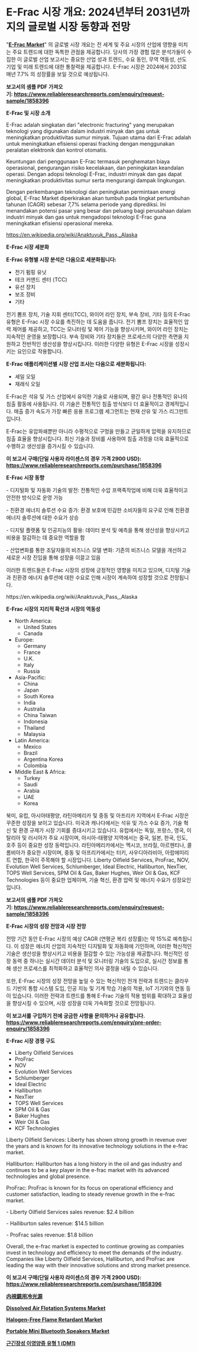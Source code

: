 <p><h1>E-Frac 시장 개요: 2024년부터 2031년까지의 글로벌 시장 동향과 전망</h1></p><p>"<strong><a href="https://www.reliableresearchreports.com/e-frac-r1858396">E-Frac Market</a></strong>" 의 글로벌 시장 개요는 전 세계 및 주요 시장의 산업에 영향을 미치는 주요 트렌드에 대한 독특한 관점을 제공합니다. 당사의 가장 경험 많은 분석가들이 수집한 이 글로벌 산업 보고서는 중요한 산업 성과 트렌드, 수요 동인, 무역 역동성, 선도 기업 및 미래 트렌드에 대한 통찰력을 제공합니다. E-Frac 시장은 2024에서 2031로 매년 7.7% 의 성장률을 보일 것으로 예상됩니다.</p>
<p><strong>보고서의 샘플 PDF 가져오기:&nbsp;<a href="https://www.reliableresearchreports.com/enquiry/request-sample/1858396">https://www.reliableresearchreports.com/enquiry/request-sample/1858396</a></strong></p>
<p><strong>E-Frac 및 시장 소개</strong></p>
<p><p>E-Frac adalah singkatan dari "electronic fracturing" yang merupakan teknologi yang digunakan dalam industri minyak dan gas untuk meningkatkan produktivitas sumur minyak. Tujuan utama dari E-Frac adalah untuk meningkatkan efisiensi operasi fracking dengan menggunakan peralatan elektronik dan kontrol otomatis.</p><p>Keuntungan dari penggunaan E-Frac termasuk penghematan biaya operasional, pengurangan risiko kecelakaan, dan peningkatan keandalan operasi. Dengan adopsi teknologi E-Frac, industri minyak dan gas dapat meningkatkan produktivitas sumur serta mengurangi dampak lingkungan.</p><p>Dengan perkembangan teknologi dan peningkatan permintaan energi global, E-Frac Market diperkirakan akan tumbuh pada tingkat pertumbuhan tahunan (CAGR) sebesar 7,7% selama periode yang diprediksi. Ini menandakan potensi pasar yang besar dan peluang bagi perusahaan dalam industri minyak dan gas untuk mengadopsi teknologi E-Frac guna meningkatkan efisiensi operasional mereka.</p></p>
<p><a href="https://en.wikipedia.org/wiki/Anaktuvuk_Pass,_Alaska">https://en.wikipedia.org/wiki/Anaktuvuk_Pass,_Alaska</a></p>
<p><strong>E-Frac 시장 세분화</strong></p>
<p><strong>E-Frac 유형별 시장 분석은 다음으로 세분화됩니다:</strong></p>
<p><ul><li>전기 펌핑 유닛</li><li>테크 커맨드 센터 (TCC)</li><li>유선 장치</li><li>보조 장비</li><li>기타</li></ul></p>
<p><p>전기 뽐프 장치, 기술 지휘 센터(TCC), 와이어 라인 장치, 부속 장비, 기타 등의 E-Frac 유형은 E-Frac 시장 수요를 촉진하는 데 도움을 줍니다. 전기 뽐프 장치는 효율적인 압력 제어를 제공하고, TCC는 모니터링 및 제어 기능을 향상시키며, 와이어 라인 장치는 지속적인 운영을 보장합니다. 부속 장비와 기타 장치들은 프로세스의 다양한 측면을 지원하고 전반적인 생산성을 향상시킵니다. 이러한 다양한 유형은 E-Frac 시장을 성장시키는 요인으로 작용합니다.</p></p>
<p><strong>E-Frac 애플리케이션별 시장 산업 조사는 다음으로 세분화됩니다:</strong></p>
<p><ul><li>셰일 오일</li><li>재래식 오일</li></ul></p>
<p><p>E-Frac은 석유 및 가스 산업에서 유익한 기술로 사용되며, 꽝간 유나 전통적인 유나의 침출 활동에 사용됩니다. 이 기술은 전통적인 침출 방식보다 더 효율적이고 경제적입니다. 매출 증가 속도가 가장 빠른 응용 프로그램 세그먼트는 현재 산유 및 가스 리그만트입니다.</p><p>E-Frac는 유압파쇄뿐만 아니라 수평적으로 구멍을 만들고 균일하게 압력을 유지하므로 침출 효율을 향상시킵니다. 최신 기술과 장비를 사용하여 침출 과정을 더욱 효율적으로 수행하고 생산성을 증가시킬 수 있습니다.</p></p>
<p><strong>이 보고서 구매(단일 사용자 라이센스의 경우 가격 2900 USD): <a href="https://www.reliableresearchreports.com/purchase/1858396">https://www.reliableresearchreports.com/purchase/1858396</a></strong></p>
<p><strong>E-Frac 시장 동향</strong></p>
<p><p>- 디지털화 및 자동화 기술의 발전: 전통적인 수압 프랙족작업에 비해 더욱 효율적이고 안전한 방식으로 운영 가능</p><p>- 친환경 에너지 솔루션 수요 증가: 환경 보호에 민감한 소비자들의 요구로 인해 친환경 에너지 솔루션에 대한 수요가 상승</p><p>- 디지털 플랫폼 및 인공지능의 활용: 데이터 분석 및 예측을 통해 생산성을 향상시키고 비용을 절감하는 데 중요한 역할을 함</p><p>- 산업변화를 통한 조달자들의 비즈니스 모델 변화: 기존의 비즈니스 모델을 개선하고 새로운 시장 진입을 통해 성장을 이끌고 있음</p><p>이러한 트렌드들은 E-Frac 시장의 성장에 긍정적인 영향을 미치고 있으며, 디지털 기술과 친환경 에너지 솔루션에 대한 수요로 인해 시장이 계속하여 성장할 것으로 전망됩니다.</p></p>
<p>https://en.wikipedia.org/wiki/Anaktuvuk_Pass,_Alaska</p>
<p><strong>E-Frac 시장의 지리적 확산과 시장의 역동성</strong></p>
<p><ul>
    <li>
        North America:
        <ul>
            <li>United States</li>
            <li>Canada</li>
        </ul>
    </li>
    <li>
        Europe:
        <ul>
            <li>Germany</li>
            <li>France</li>
            <li>U.K.</li>
            <li>Italy</li>
            <li>Russia</li>
        </ul>
    </li>
    <li>
        Asia-Pacific:
        <ul>
            <li>China</li>
            <li>Japan</li>
            <li>South Korea</li>
            <li>India</li>
            <li>Australia</li>
            <li>China Taiwan</li>
            <li>Indonesia</li>
            <li>Thailand</li>
            <li>Malaysia</li>
        </ul>
    </li>
    <li>
        Latin America:
        <ul>
            <li>Mexico</li>
            <li>Brazil</li>
            <li>Argentina Korea</li>
            <li>Colombia</li>
        </ul>
    </li>
    <li>
        Middle East & Africa:
        <ul>
            <li>Turkey</li>
            <li>Saudi</li>
            <li>Arabia</li>
            <li>UAE</li>
            <li>Korea</li>
        </ul>
    </li>
    </ul></p>
<p><p>북미, 유럽, 아시아태평양, 라틴아메리카 및 중동 및 아프리카 지역에서 E-Frac 시장은 꾸준한 성장을 보이고 있습니다. 미국과 캐나다에서는 석유 및 가스 수요 증가, 기술 혁신 및 환경 규제가 시장 기회를 증대시키고 있습니다. 유럽에서는 독일, 프랑스, 영국, 이탈리아 및 러시아가 주요 시장이며, 아시아-태평양 지역에서는 중국, 일본, 한국, 인도, 호주 등이 중요한 성장 동력입니다. 라틴아메리카에서는 멕시코, 브라질, 아르헨티나, 콜롬비아가 중요한 시장이며, 중동 및 아프리카에서는 터키, 사우디아라비아, 아랍에미리트 연합, 한국이 주목해야 할 시장입니다. Liberty Oilfield Services, ProFrac, NOV, Evolution Well Services, Schlumberger, Ideal Electric, Halliburton, NexTier, TOPS Well Services, SPM Oil & Gas, Baker Hughes, Weir Oil & Gas, KCF Technologies 등이 중요한 업체이며, 기술 혁신, 환경 압력 및 에너지 수요가 성장요인입니다.</p></p>
<p><strong>보고서의 샘플 PDF 가져오기:&nbsp;<a href="https://www.reliableresearchreports.com/enquiry/request-sample/1858396">https://www.reliableresearchreports.com/enquiry/request-sample/1858396</a></strong></p>
<p><strong>E-Frac 시장의 성장 전망과 시장 전망</strong></p>
<p><p>전망 기간 동안 E-Frac 시장의 예상 CAGR (연평균 복리 성장률)는 약 15%로 예측됩니다. 이 성장은 에너지 산업의 지속적인 디지털화 및 자동화에 기인하며, 이러한 혁신적인 기술은 생산성을 향상시키고 비용을 절감할 수 있는 가능성을 제공합니다. 혁신적인 성장 동력 중 하나는 실시간 데이터 분석 및 모니터링 기술의 도입으로, 실시간 정보를 통해 생산 프로세스를 최적화하고 효율적인 의사 결정을 내릴 수 있습니다. </p><p>또한, E-Frac 시장의 성장 전망을 높일 수 있는 혁신적인 전개 전략과 트렌드는 클라우드 기반의 통합 시스템 도입, 인공 지능 및 기계 학습 기술의 적용, IoT 기기와의 연동 등이 있습니다. 이러한 전략과 트렌드를 통해 E-Frac 기술의 적용 범위를 확대하고 효율성을 향상시킬 수 있으며, 시장 성장을 더욱 가속화할 것으로 전망됩니다.</p></p>
<p><strong>이 보고서를 구입하기 전에 궁금한 사항을 문의하거나 공유합니다. <a href="https://www.reliableresearchreports.com/enquiry/pre-order-enquiry/1858396">https://www.reliableresearchreports.com/enquiry/pre-order-enquiry/1858396</a></strong></p>
<p><strong>E-Frac 시장 경쟁 구도</strong></p>
<p><ul><li>Liberty Oilfield Services</li><li>ProFrac</li><li>NOV</li><li>Evolution Well Services</li><li>Schlumberger</li><li>Ideal Electric</li><li>Halliburton</li><li>NexTier</li><li>TOPS Well Services</li><li>SPM Oil & Gas</li><li>Baker Hughes</li><li>Weir Oil & Gas</li><li>KCF Technologies</li></ul></p>
<p><p>Liberty Oilfield Services: Liberty has shown strong growth in revenue over the years and is known for its innovative technology solutions in the e-frac market.</p><p>Halliburton: Halliburton has a long history in the oil and gas industry and continues to be a key player in the e-frac market with its advanced technologies and global presence.</p><p>ProFrac: ProFrac is known for its focus on operational efficiency and customer satisfaction, leading to steady revenue growth in the e-frac market.</p><p>- Liberty Oilfield Services sales revenue: $2.4 billion</p><p>- Halliburton sales revenue: $14.5 billion</p><p>- ProFrac sales revenue: $1.8 billion</p><p>Overall, the e-frac market is expected to continue growing as companies invest in technology and efficiency to meet the demands of the industry. Companies like Liberty Oilfield Services, Halliburton, and ProFrac are leading the way with their innovative solutions and strong market presence.</p></p>
<p><strong>이 보고서 구매(단일 사용자 라이센스의 경우 가격 2900 USD): <a href="https://www.reliableresearchreports.com/purchase/1858396">https://www.reliableresearchreports.com/purchase/1858396</a></strong></p>
<p><strong><p><a href="https://medium.com/@atdlohman/%E6%AC%A1%E3%81%AE%E6%96%87%E3%82%92%E6%97%A5%E6%9C%AC%E8%AA%9E%E3%81%AB%E7%BF%BB%E8%A8%B3%E3%81%99%E3%82%8B%E3%81%A8-2024%E5%B9%B4%E3%81%8B%E3%82%892031%E5%B9%B4%E3%81%BE%E3%81%A7%E3%81%AE%E6%9C%9F%E9%96%93%E3%81%AB%E4%BA%88%E6%B8%AC%E3%81%95%E3%82%8C%E3%82%8B%E5%9C%B0%E5%9F%9F%E5%88%A5%E3%81%AE%E8%A6%8B%E9%80%9A%E3%81%97-%E7%AB%B6%E4%BA%89%E6%88%A6%E7%95%A5%E3%81%AB%E3%82%88%E3%82%8B%E3%82%B0%E3%83%AD%E3%83%BC%E3%83%90%E3%83%AB%E5%86%85%E8%A6%96%E9%8F%A1%E5%86%B7%E5%85%89%E6%BA%90%E3%81%AE%E5%B8%82%E5%A0%B4%E8%A6%8F%E6%A8%A1%E3%81%A8%E5%B8%82%E5%A0%B4%E5%8B%95%E5%90%91%E5%88%86%E6%9E%90-ccb7b2ab2849">内視鏡用冷光源</a></p><p><a href="https://issuu.com/reportprime-2/docs/dissolved-air-flotation-systems-mar_bb09f0a9793d92">Dissolved Air Flotation Systems Market</a></p><p><a href="https://github.com/gdfhhhj/Market-Research-Report-List-6/blob/main/halogen-free-flame-retardant-market.md">Halogen-Free Flame Retardant Market</a></p><p><a href="https://issuu.com/reportprime-2/docs/portable-mini-bluetooth-speakers-ma_862095de186cac">Portable Mini Bluetooth Speakers Market</a></p><p><a href="https://github.com/sougarounis/Market-Research-Report-List-6/blob/main/6324707108243.md">근긴장성 이영양증 유형 1 (DM1)</a></p></strong></p>
<p></p>